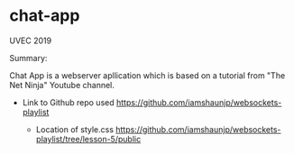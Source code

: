 # chat-app
UVEC 2019


Summary:

Chat App is a webserver apllication which is based on a tutorial from "The Net Ninja" Youtube channel.


* Link to Github repo used 
    https://github.com/iamshaunjp/websockets-playlist

    * Location of style.css
        https://github.com/iamshaunjp/websockets-playlist/tree/lesson-5/public




